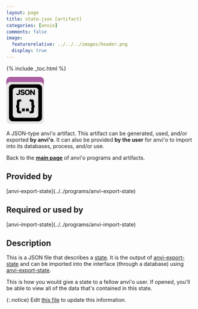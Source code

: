 ```yaml
---
layout: page
title: state-json [artifact]
categories: [anvio]
comments: false
image:
  featurerelative: ../../../images/header.png
  display: true
---
```



{% include _toc.html %}


<img src="../../images/icons/JSON.png" alt="JSON" style="width:100px; border:none" />

A JSON-type anvi'o artifact. This artifact can be generated, used, and/or exported **by anvi'o**. It can also be provided **by the user** for anvi'o to import into its databases, process, and/or use.

Back to the **[main page](../../)** of anvi'o programs and artifacts.

## Provided by


<p style="text-align: left" markdown="1"><span class="artifact-p">[anvi-export-state](../../programs/anvi-export-state)</span></p>


## Required or used by


<p style="text-align: left" markdown="1"><span class="artifact-r">[anvi-import-state](../../programs/anvi-import-state)</span></p>


## Description

This is a JSON file that describes a <span class="artifact-n">[state](/help/7/artifacts/state)</span>. It is the output of <span class="artifact-n">[anvi-export-state](/help/7/programs/anvi-export-state)</span> and can be imported into the interface (through a database) using <span class="artifact-n">[anvi-export-state](/help/7/programs/anvi-export-state)</span>. 

This is how you would give a state to a fellow anvi'o user. If opened, you'll be able to view all of the data that's contained in this state. 


{:.notice}
Edit [this file](https://github.com/merenlab/anvio/tree/master/anvio/docs/artifacts/state-json.md) to update this information.

